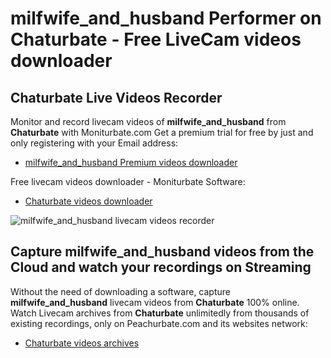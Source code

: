 # milfwife_and_husband Performer on Chaturbate - Free LiveCam videos downloader

## Chaturbate Live Videos Recorder

Monitor and record livecam videos of **milfwife_and_husband** from **Chaturbate** with Moniturbate.com
Get a premium trial for free by just and only registering with your Email address:
* [milfwife_and_husband Premium videos downloader](https://moniturbate.com/request-demo-licence-key.html)

Free livecam videos downloader - Moniturbate Software:
* [Chaturbate videos downloader](https://moniturbate.com/moniturbate-download-software.html)

![milfwife_and_husband livecam videos recorder](https://peachurnet.com/templates/moniturbate-software.png)


## Capture milfwife_and_husband videos from the Cloud and watch your recordings on Streaming

Without the need of downloading a software, capture **milfwife_and_husband** livecam videos from **Chaturbate** 100% online.
Watch Livecam archives from **Chaturbate** unlimitedly from thousands of existing recordings, only on Peachurbate.com and its websites network:
* [Chaturbate videos archives](https://peachurnet.com/)